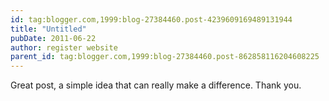 ```yaml
---
id: tag:blogger.com,1999:blog-27384460.post-4239609169489131944
title: "Untitled"
pubDate: 2011-06-22
author: register website
parent_id: tag:blogger.com,1999:blog-27384460.post-862858116204608225
---
```


Great post, a simple idea that can really make a difference. Thank you.